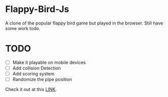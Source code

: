 # Flappy-Bird-Js
A clone of the popular flappy bird game but played in the browser.
Still have some work todo.

# TODO

- [ ] Make it playable on mobile devices
- [ ] Add collision Detection
- [ ] Add scoring system
- [ ] Randomize the pipe position

Check it out at this [LINK](https://muhiakevin.github.io/Flappy-Bird-Js/).
